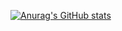 [![Anurag's GitHub stats](https://github-readme-stats.vercel.app/api?username=LukaVujcic)](https://github.com/anuraghazra/github-readme-stats)

